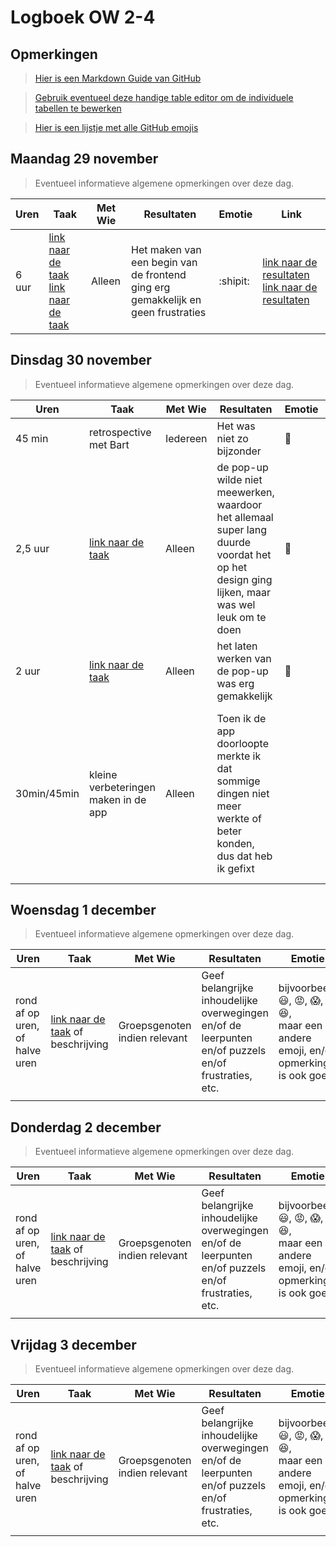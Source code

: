 # Logboek OW 2-4

## Opmerkingen

> [Hier is een Markdown Guide van GitHub](https://guides.github.com/features/mastering-markdown/)

> [Gebruik eventueel deze handige table editor om de individuele tabellen te bewerken](https://www.tablesgenerator.com/markdown_tables)

> [Hier is een lijstje met alle GitHub emojis](https://github.com/ikatyang/emoji-cheat-sheet/blob/master/README.md)

## Maandag 29 november

> Eventueel informatieve algemene opmerkingen over deze dag.

| Uren | Taak  | Met Wie | Resultaten | Emotie | Link |
|---|---|---|---|---|---|
| 6 uur | [link naar de taak](https://github.com/orgs/HANICA-DWA/projects/19/views/5?pane=issue&itemId=45409787) [link naar de taak](https://github.com/orgs/HANICA-DWA/projects/19/views/5?pane=issue&itemId=45409931) | Alleen | Het maken van een begin van de frontend ging erg gemakkelijk en geen frustraties | :shipit: | [link naar de resultaten](https://github.com/HANICA-DWA/project-sep23-klipspringer/commit/ad9e2afe78456d14d1de8007518fc76cf32e35b0) [link naar de resultaten](https://github.com/HANICA-DWA/project-sep23-klipspringer/commit/9c1ebba8ee72d7d12f4505bb8b6b7e66506bd857)|


## Dinsdag 30 november

> Eventueel informatieve algemene opmerkingen over deze dag.

| Uren | Taak  | Met Wie | Resultaten | Emotie | Link |
|---|---|---|---|---|---|
| 45 min | retrospective met Bart | Iedereen | Het was niet zo bijzonder  | :slightly_smiling_face: | - |
| 2,5 uur | [link naar de taak](https://github.com/orgs/HANICA-DWA/projects/19/views/5?pane=issue&itemId=45409787) | Alleen | de pop-up wilde niet meewerken, waardoor het allemaal super lang duurde voordat het op het design ging lijken, maar was wel leuk om te doen | 	:star_struck: | [link naar de resultaten](https://github.com/HANICA-DWA/project-sep23-klipspringer/commit/7b91b33ebc7382b0bfb6a05c6c834e518e626d2e) |
| 2 uur | [link naar de taak](https://github.com/orgs/HANICA-DWA/projects/19/views/5?pane=issue&itemId=45409931) | Alleen | het laten werken van de pop-up was erg gemakkelijk | :hugs: | [link naar de resultaten](https://github.com/HANICA-DWA/project-sep23-klipspringer/commit/2b67575cfa4357ddea763962647d4a61a4e1a6ae) |
| 30min/45min | kleine verbeteringen maken in de app | Alleen | Toen ik de app doorloopte merkte ik dat sommige dingen niet meer werkte of beter konden, dus dat heb ik gefixt |  | [link naar de resultaten](https://github.com/HANICA-DWA/project-sep23-klipspringer/commit/a8015ca4b0ef77db1db3040723083e54ed50f4d0) [link naar de resultaten](https://github.com/HANICA-DWA/project-sep23-klipspringer/commit/8dc52d1583b259e252bb5f2905ca80bbd005c0ce) [link naar de resultaten](https://github.com/HANICA-DWA/project-sep23-klipspringer/commit/4687d8304964d9429bfd0664eeb7a7504504fff0) [link naar de resultaten (samen met niels)](https://github.com/HANICA-DWA/project-sep23-klipspringer/commit/e12c670b24c53f2072274eac8649dc79402fd3d3) |

## Woensdag 1 december

> Eventueel informatieve algemene opmerkingen over deze dag.

| Uren | Taak  | Met Wie | Resultaten | Emotie | Link |
|---|---|---|---|---|---|
| rond af op uren, of halve uren | [link naar de taak](https://github.com/link-naar-de-taak) of beschrijving | Groepsgenoten indien relevant | Geef belangrijke inhoudelijke overwegingen en/of de leerpunten en/of puzzels en/of frustraties, etc.  |bijvoorbeeld <br />:smiley:, :rage:, :scream:, of :satisfied:, <br />maar een andere emoji, en/of opmerking is ook goed | [link naar de resultaten](https://github.com/link-naar-de-commit) |
| | | | | | |

## Donderdag 2 december

> Eventueel informatieve algemene opmerkingen over deze dag.

| Uren | Taak  | Met Wie | Resultaten | Emotie | Link |
|---|---|---|---|---|---|
| rond af op uren, of halve uren | [link naar de taak](https://github.com/link-naar-de-taak) of beschrijving | Groepsgenoten indien relevant | Geef belangrijke inhoudelijke overwegingen en/of de leerpunten en/of puzzels en/of frustraties, etc.  |bijvoorbeeld <br />:smiley:, :rage:, :scream:, of :satisfied:, <br />maar een andere emoji, en/of opmerking is ook goed | [link naar de resultaten](https://github.com/link-naar-de-commit) |
| | | | | | |



## Vrijdag 3 december

> Eventueel informatieve algemene opmerkingen over deze dag.

| Uren | Taak  | Met Wie | Resultaten | Emotie | Link |
|---|---|---|---|---|---|
| rond af op uren, of halve uren | [link naar de taak](https://github.com/link-naar-de-taak) of beschrijving | Groepsgenoten indien relevant | Geef belangrijke inhoudelijke overwegingen en/of de leerpunten en/of puzzels en/of frustraties, etc.  |bijvoorbeeld <br />:smiley:, :rage:, :scream:, of :satisfied:, <br />maar een andere emoji, en/of opmerking is ook goed | [link naar de resultaten](https://github.com/link-naar-de-commit) |
| | | | | | |
